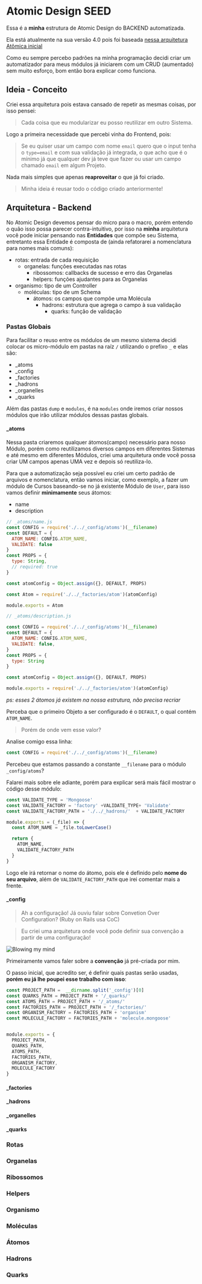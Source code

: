 # Atomic Design SEED

Essa é a **minha** estrutura de Atomic Design do BACKEND automatizada.

Ela está atualmente na sua versão 4.0 pois foi baseada [nessa arquitetura Atômica inicial](https://github.com/Webschool-io/Node-Atomic-Design-Modelo-Padrao)

Como eu sempre percebo padrões na minha programação decidi criar um automatizador para meus módulos já iniciarem com um CRUD (aumentado) sem muito esforço, bom então bora explicar como funciona.


## Ideia - Conceito

Criei essa arquitetura pois estava cansado de repetir as mesmas coisas, por isso pensei:

> Cada coisa que eu modularizar eu posso reutilizar em outro Sistema.


Logo a primeira necessidade que percebi vinha do Frontend, pois:

> Se eu quiser usar um campo com nome `email` quero que o input tenha o `type=email` e com sua validação já integrada, o que acho que é o mínimo já que qualquer dev já teve que fazer ou usar um campo chamado `email` em algum Projeto.

Nada mais simples que apenas **reaproveitar** o que já foi criado.

> Minha ideia é reusar todo o código criado anteriormente!

## Arquitetura - Backend

No Atomic Design devemos pensar do micro para o macro, porém entendo o quão isso possa parecer contra-intuitivo, por isso na **minha** arquitetura você pode iniciar pensando nas **Entidades** que compõe seu Sistema, entretanto essa Entidade é composta de (ainda refatorarei a nomenclatura para nomes mais comuns):

- rotas: entrada de cada requisição
  - organelas: funções executadas nas rotas
    - ribossomos: callbacks de sucesso e erro das Organelas
    - helpers: funções ajudantes para as Organelas
- organismo: tipo de um Controller
  - moléculas: tipo de um Schema
    - átomos: os campos que compõe uma Molécula
      - hadrons: estrutura que agrega o campo à sua validação
        - quarks: função de validação




### Pastas Globais

Para facilitar o reuso entre os módulos de um mesmo sistema decidi colocar os micro-módulo em pastas na raíz `/` utilizando o prefixo `_` e elas são:

- _atoms
- _config
- _factories
- _hadrons
- _organelles
- _quarks

Além das pastas `dump` e `modules`, é na `modules` onde iremos criar nossos módulos que irão utilizar módulos dessas pastas globais.

#### _atoms

Nessa pasta criaremos qualquer átomos(campo) necessário para nosso Módulo, porém como reutilizamos diversos campos em diferentes Sistemas e até mesmo em diferentes Módulos, criei uma arquitetura onde você possa criar UM campos apenas UMA vez e depois só reutiliza-lo.

Para que a automatização seja possível eu criei um certo padrão de arquivos e nomenclatura, então vamos iniciar, como exemplo, a fazer um módulo de Cursos baseando-se no já existente Módulo de `User`, para isso vamos definir **minimamente** seus átomos:

- name
- description

```js
// _atoms/name.js
const CONFIG = require('./../_config/atoms')(__filename)
const DEFAULT = {
  ATOM_NAME: CONFIG.ATOM_NAME,
  VALIDATE: false
}
const PROPS = {
  type: String,
  // required: true
}

const atomConfig = Object.assign({}, DEFAULT, PROPS)

const Atom = require('./../_factories/atom')(atomConfig)

module.exports = Atom
```

```js
// _atoms/description.js

const CONFIG = require('./../_config/atoms')(__filename)
const DEFAULT = {
  ATOM_NAME: CONFIG.ATOM_NAME,
  VALIDATE: false,
}
const PROPS = {
  type: String
}

const atomConfig = Object.assign({}, DEFAULT, PROPS)

module.exports = require('./../_factories/atom')(atomConfig)
```

*ps: esses 2 átomos já existem na nossa estrutura, não precisa recriar*

Perceba que o primeiro Objeto a ser configurado é o `DEFAULT`, o qual contém `ATOM_NAME`.

> Porém de onde vem esse valor?

Analise comigo essa linha:

```js
const CONFIG = require('./../_config/atoms')(__filename)
```

Percebeu que estamos passando a constante `__filename` para o módulo `_config/atoms`?

Falarei mais sobre ele adiante, porém para explicar será mais fácil mostrar o código desse módulo:

```js
const VALIDATE_TYPE = 'Mongoose'
const VALIDATE_FACTORY = 'factory' +VALIDATE_TYPE+ 'Validate'
const VALIDATE_FACTORY_PATH = './../_hadrons/'  + VALIDATE_FACTORY

module.exports = (_file) => {
  const ATOM_NAME = _file.toLowerCase()

  return {
    ATOM_NAME,
    VALIDATE_FACTORY_PATH
  }
}
```

Logo ele irá retornar o nome do átomo, pois ele é definido pelo **nome do seu arquivo**, além de `VALIDATE_FACTORY_PATH` que irei comentar mais a frente.

#### _config

> Ah a configuração! Já ouviu falar sobre Convetion Over Configuration? (Ruby on Rails usa CoC)

> Eu criei uma arquitetura onde você pode definir sua convenção a partir de uma configuração!

![Blowing my mind](http://i.giphy.com/xTiTni8YrHMjlQQdNK.gif)

Primeiramente vamos faler sobre a **convenção** já pré-criada por mim.

O passo inicial, que acredito ser, é definir quais pastas serão usadas, **porém eu já lhe poupei esse trabalho com isso**:

```js
const PROJECT_PATH =  __dirname.split('_config')[0]
const QUARKS_PATH = PROJECT_PATH + '/_quarks/'
const ATOMS_PATH = PROJECT_PATH + '/_atoms/'
const FACTORIES_PATH = PROJECT_PATH + '/_factories/'
const ORGANISM_FACTORY = FACTORIES_PATH + 'organism'
const MOLECULE_FACTORY = FACTORIES_PATH + 'molecule.mongoose'


module.exports = {
  PROJECT_PATH,
  QUARKS_PATH,
  ATOMS_PATH,
  FACTORIES_PATH,
  ORGANISM_FACTORY,
  MOLECULE_FACTORY
}

```



#### _factories

#### _hadrons

#### _organelles

#### _quarks

### Rotas


### Organelas

### Ribossomos

### Helpers

### Organismo

### Moléculas

### Átomos

### Hadrons

### Quarks
